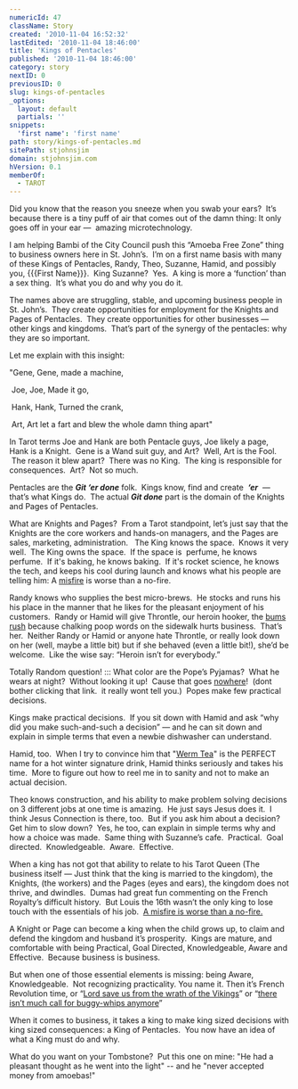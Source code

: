 ```yaml
---
numericId: 47
className: Story
created: '2010-11-04 16:52:32'
lastEdited: '2010-11-04 18:46:00'
title: 'Kings of Pentacles'
published: '2010-11-04 18:46:00'
category: story
nextID: 0
previousID: 0
slug: kings-of-pentacles
_options:
  layout: default
  partials: ''
snippets:
  'first name': 'first name'
path: story/kings-of-pentacles.md
sitePath: stjohnsjim
domain: stjohnsjim.com
hVersion: 0.1
memberOf:
  - TAROT
---
```


Did you know that the reason you sneeze when you swab your ears?&nbsp; It&rsquo;s because there is a tiny puff of air that comes out of the damn thing: It only goes off in your ear &mdash;&nbsp; amazing microtechnology.

I am helping Bambi of the City Council push this &ldquo;Amoeba Free Zone&rdquo; thing to business owners here in St. John&rsquo;s.&nbsp; I&rsquo;m on a first name basis with many of these Kings of Pentacles, Randy, Theo, Suzanne, Hamid, and possibly you, {{{First Name}}}.&nbsp; King Suzanne?&nbsp; Yes.&nbsp; A king is more a &lsquo;function&rsquo; than a sex thing.&nbsp; It&rsquo;s what you do and why you do it.

The names above are struggling, stable, and upcoming business people in St. John&rsquo;s.&nbsp; They create opportunities for employment for the Knights and Pages of Pentacles.&nbsp; They create opportunities for other businesses &mdash; other kings and kingdoms.&nbsp; That&rsquo;s part of the synergy of the pentacles: why they are so important.

Let me explain with this insight:

&quot;Gene, Gene, made a machine,

&nbsp;Joe, Joe, Made it go,

&nbsp;Hank, Hank, Turned the crank,

&nbsp;Art, Art let a fart and blew the whole damn thing apart&quot;

In Tarot terms Joe and Hank are both Pentacle guys, Joe likely a page, Hank is a Knight. &nbsp;Gene is a Wand suit guy, and Art? &nbsp;Well, Art is the Fool. &nbsp;The reason it blew apart? &nbsp;There was no King. &nbsp;The king is responsible for consequences. &nbsp;Art? &nbsp;Not so much.

Pentacles are the **_Git &lsquo;er done_** folk.&nbsp; Kings know, find and create&nbsp; _**&lsquo;er**_&nbsp; &mdash; that&rsquo;s what Kings do.&nbsp; The actual&nbsp;_**Git done**_&nbsp;part is the domain of the Knights and Pages of Pentacles. &nbsp; &nbsp;

What are Knights and Pages?&nbsp; From a Tarot standpoint, let&rsquo;s just say that the Knights are the core workers and hands-on managers, and the Pages are sales, marketing, administration. &nbsp; The King knows the space.&nbsp; Knows it very well. &nbsp;The King owns the space. &nbsp;If the space is &nbsp;perfume, he knows perfume. &nbsp;If it's baking, he knows baking. &nbsp;If it's rocket science, he knows the tech, and keeps his cool during launch and knows what his people are telling him: A [misfire][0] is worse than a no-fire.

Randy knows who supplies the best micro-brews.&nbsp; He stocks and runs his his place in the manner that he likes for the pleasant enjoyment of his customers. &nbsp;Randy or Hamid will give Throntle, our heroin hooker, the [bums rush][1] because chalking poop words on the sidewalk hurts business.&nbsp; That&rsquo;s her.&nbsp; Neither Randy or Hamid or anyone hate Throntle, or really look down on her (well, maybe a little bit) but if she behaved (even a little bit!), she&rsquo;d be welcome.&nbsp; Like the wise say: &ldquo;Heroin isn&rsquo;t for everybody.&rdquo;

Totally Random question! :::&nbsp;What color are the Pope&rsquo;s Pyjamas?&nbsp; What he wears at night?&nbsp; Without looking it up! &nbsp;Cause that goes [nowhere][2]! &nbsp;(dont bother clicking that link. &nbsp;it really wont tell you.) &nbsp;Popes make few practical decisions.

Kings make practical decisions.&nbsp; If you sit down with Hamid and ask &ldquo;why did you make such-and-such a decision&rdquo; &mdash; and he can sit down and explain in simple terms that even a newbie dishwasher can understand.

Hamid, too. &nbsp;When I try to convince him that &quot;[Werm Tea][3]&quot; is the PERFECT name for a hot winter signature drink, Hamid thinks seriously and takes his time. &nbsp;More to figure out how to reel me in to sanity and not to make an actual decision.

Theo knows construction, and his ability to make problem solving decisions on 3 different jobs at one time is amazing.&nbsp; He just says Jesus does it. &nbsp;I think Jesus Connection is there, too. &nbsp;But if you ask him about a decision?&nbsp; Get him to slow down?&nbsp; Yes, he too, can explain in simple terms why and how a choice was made. &nbsp;Same thing with Suzanne&rsquo;s cafe.&nbsp; Practical.&nbsp; Goal directed.&nbsp; Knowledgeable.&nbsp; Aware.&nbsp; Effective.

When a king has not got that ability to relate to his Tarot Queen (The business itself &mdash; Just think that the king is married to the kingdom), the Knights, (the workers) and the Pages (eyes and ears), the kingdom does not thrive, and dwindles.&nbsp; Dumas had great fun commenting on the French Royalty&rsquo;s difficult history.&nbsp; But Louis the 16th wasn&rsquo;t the only king to lose touch with the essentials of his job.&nbsp; [A misfire is worse than a no-fire.][0]

A Knight or Page can become a king when the child grows up, to claim and defend the kingdom and husband it&rsquo;s prosperity.&nbsp; Kings are mature, and comfortable with being Practical, Goal Directed, Knowledgeable, Aware and Effective.&nbsp; Because business is business.

But when one of those essential elements is missing: being Aware, Knowledgeable.&nbsp; Not recognizing practicality. You name it. Then it&rsquo;s French Revolution time, or &ldquo;[Lord save us from the wrath of the Vikings][4]&rdquo; or &ldquo;[there isn&rsquo;t much call for buggy-whips anymore][5]&rdquo;

When it comes to business, it takes a king to make king sized decisions with king sized consequences: a King of Pentacles. &nbsp;You now have an idea of what a King must do and why.

What do you want on your Tombstone? &nbsp;Put this one on mine: &quot;He had a pleasant thought as he went into the light&quot; -- and he &quot;never accepted money from amoebas!&quot;

[0]: http://www.youtube.com/watch?v=_tSFYc40c08
[1]: http://www.urbandictionary.com/define.php?term=Bums%20Rush
[2]: http://www.google.com/search?rls=en&q=the+popes+pajamas&ie=UTF-8&oe=UTF-8
[3]: http://wermtea.com
[4]: http://www.google.com/search?rls=en&q=Lord+save+us+from+the+wrath+of+the+Viking&ie=UTF-8&oe=UTF-8
[5]: http://www.google.com/search?rls=en&q=bankruptcy+rise&ie=UTF-8&oe=UTF-8
